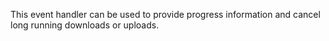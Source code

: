 ﻿This event handler can be used to provide progress information and cancel long running downloads or uploads.